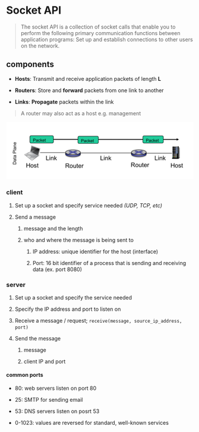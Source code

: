 # Socket API

> The socket API is a collection of socket calls that enable you to perform the following primary communication functions between application programs: Set up and establish connections to other users on the network.

## **components**

- **Hosts**: Transmit and receive application packets of length **L**

- **Routers**: Store and **forward** packets from one link to another

- **Links**: **Propagate** packets within the link

> A router may also act as a host e.g. management

![socket-diagram](../img/socket-diagram.png)

### **client**

1. Set up a socket and specify service needed _(UDP, TCP, etc)_

2. Send a message

   1. message and the length

   2. who and where the message is being sent to

      1. IP address: unique identifier for the host (interface)

      2. Port: 16 bit identifier of a process that is sending and receiving data (ex. port 8080)

### **server**

1. Set up a socket and specify the service needed

2. Specify the IP address and port to listen on

3. Receive a message / request; `receive(message, source_ip_address, port)`

4. Send the message

   1. message

   2. client IP and port

#### common ports

- 80: web servers listen on port 80

- 25: SMTP for sending email

- 53: DNS servers listen on posrt 53

- 0-1023: values are reversed for standard, well-known services
